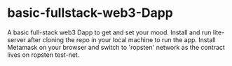 # basic-fullstack-web3-Dapp
A basic full-stack web3 Dapp to get and set your mood.
Install and run lite-server after cloning the repo in your local machine to run the app.
Install Metamask on your browser and switch to 'ropsten' network as the contract lives on ropsten test-net.
